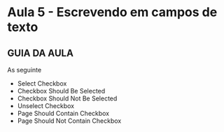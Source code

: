 # Aula 5 - Escrevendo em campos de texto

## GUIA DA AULA

As seguinte
- Select Checkbox      
- Checkbox Should Be Selected    
- Checkbox Should Not Be Selected     
- Unselect Checkbox    
- Page Should Contain Checkbox    
- Page Should Not Contain Checkbox
